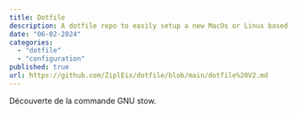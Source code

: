 ```yaml
---
title: Dotfile
description: A dotfile repo to easily setup a new MacOs or Linux based operating systeme
date: "06-02-2024"
categories:
  - "dotfile"
  - "configuration"
published: true
url: https://github.com/ZiplEix/dotfile/blob/main/dotfile%20V2.md
---
```


Découverte de la commande GNU stow.
